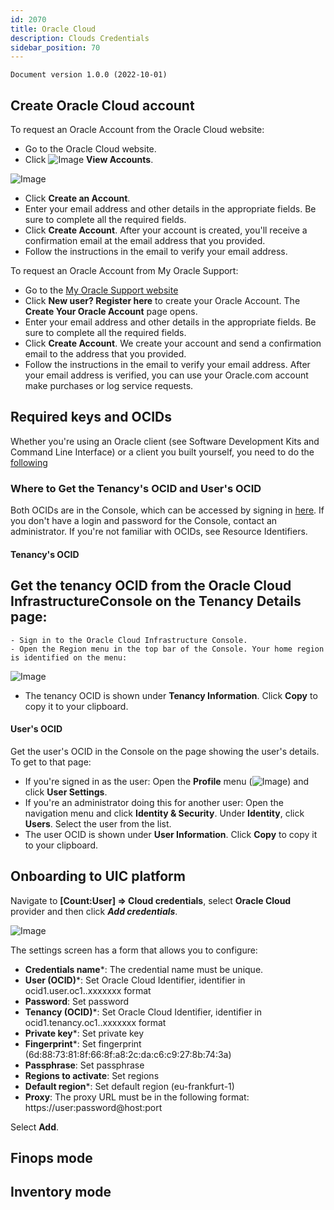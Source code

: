 ```yaml
---
id: 2070
title: Oracle Cloud
description: Clouds Credentials
sidebar_position: 70
---
```


```
Document version 1.0.0 (2022-10-01)
```

## Create Oracle Cloud account

To request an Oracle Account from the Oracle Cloud website:
- Go to the Oracle Cloud website.
- Click ![Image](/img_UIC_Provider_Cred_Settings/oracleimage010.png#bordered) **View Accounts**.

![Image](/img_UIC_Provider_Cred_Settings/oracleimage011.png#bordered)

- Click **Create an Account**.
- Enter your email address and other details in the appropriate fields. Be sure to complete all the required fields.
- Click **Create Account**.
After your account is created, you'll receive a confirmation email at the email address that you provided.
- Follow the instructions in the email to verify your email address.

To request an Oracle Account from My Oracle Support:
- Go to the [My Oracle Support website](https://support.oracle.com/)
- Click **New user? Register here** to create your Oracle Account.
The **Create Your Oracle Account** page opens.
- Enter your email address and other details in the appropriate fields. Be sure to complete all the required fields.
- Click **Create Account**. We create your account and send a confirmation email to the address that you provided.
- Follow the instructions in the email to verify your email address.
After your email address is verified, you can use your Oracle.com account make purchases or log service requests.


## Required keys and OCIDs
Whether you're using an Oracle client (see Software Development Kits and Command Line Interface) or a client you built yourself, you need to do the [following](https://docs.oracle.com/en-us/iaas/Content/API/Concepts/apisigningkey.htm)

### Where to Get the Tenancy's OCID and User's OCID
Both OCIDs are in the Console, which can be accessed by signing in [here](https://cloud.oracle.com). If you don't have a login and password for the Console, 
contact an administrator. If you're not familiar with OCIDs, see Resource Identifiers.
#### Tenancy's OCID
Get the tenancy OCID from the Oracle Cloud InfrastructureConsole on the **Tenancy Details** page:
- 
	- Sign in to the Oracle Cloud Infrastructure Console.
	- Open the Region menu in the top bar of the Console. Your home region is identified on the menu:

![Image](/img_UIC_Provider_Cred_Settings/oracleimage012.png#bordered)

- The tenancy OCID is shown under **Tenancy Information**. Click **Copy** to copy it to your clipboard.

#### User's OCID
Get the user's OCID in the Console on the page showing the user's details. To get to that page:
- If you're signed in as the user:
Open the **Profile** menu (![Image](/img_UIC_Provider_Cred_Settings/oracleimage013.png#bordered)) and click **User Settings**.
- If you're an administrator doing this for another user: Open the navigation menu and click **Identity & Security**. Under **Identity**, click **Users**. Select the user from the list.
- The user OCID is shown under **User Information**. Click **Copy** to copy it to your clipboard.

##  Onboarding to UIC platform
Navigate to **[Count:User] => Cloud credentials**, select **Oracle Cloud** provider and then click ***Add credentials***.

![Image](/img_UIC_Provider_Cred_Settings/oracleimage014.png#bordered)

The settings screen has a form that allows you to configure:

- **Credentials name***: The credential name must be unique.
- **User (OCID)***: Set Oracle Cloud Identifier, identifier in ocid1.user.oc1..xxxxxxx format
- **Password**: Set password
- **Tenancy (OCID)***: Set Oracle Cloud Identifier, identifier in ocid1.tenancy.oc1..xxxxxxx format
- **Private key***: Set private key
- **Fingerprint***: Set fingerprint (6d:88:73:81:8f:66:8f:a8:2c:da:c6:c9:27:8b:74:3a)
- **Passphrase**: Set passphrase
- **Regions to activate**: Set regions
- **Default region***: Set default region (eu-frankfurt-1)
- **Proxy**: The proxy URL must be in the following format: https://user:password@host:port

Select **Add**.

## Finops mode

## Inventory mode
